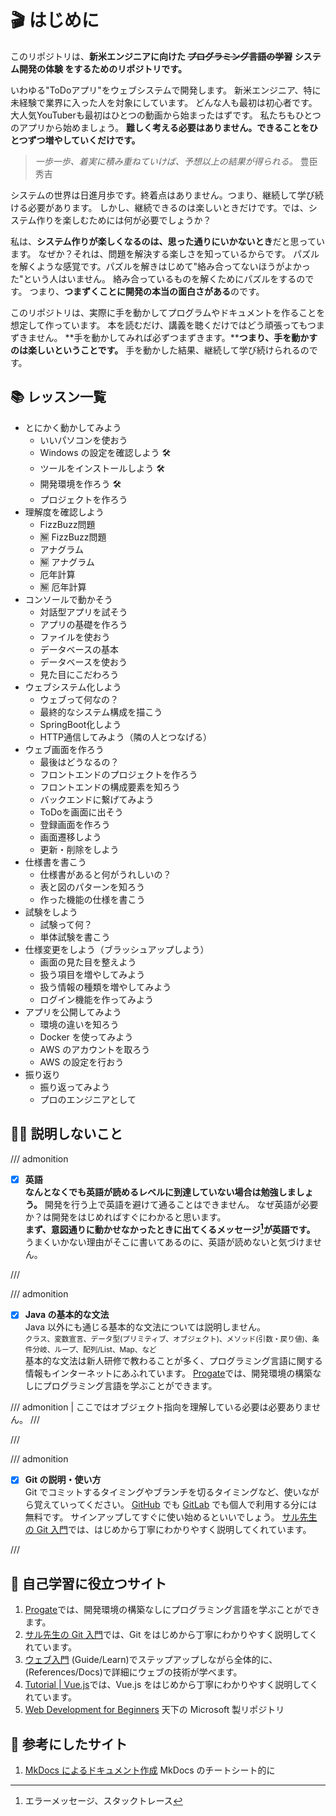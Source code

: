 <!-- TODO -->
<!-- 多分丁寧に書こうとしすぎ、端的に -->

# 🎬 はじめに

このリポジトリは、**新米エンジニアに向けた ~~プログラミング言語の学習~~ システム開発の体験 をするためのリポジトリです。**

いわゆる"ToDoアプリ"をウェブシステムで開発します。
新米エンジニア、特に未経験で業界に入った人を対象にしています。
どんな人も最初は初心者です。大人気YouTuberも最初はひとつの動画から始まったはずです。
私たちもひとつのアプリから始めましょう。
**難しく考える必要はありません。できることをひとつずつ増やしていくだけです。**  

> _一歩一歩、着実に積み重ねていけば、予想以上の結果が得られる。_
> 豊臣秀吉

システムの世界は日進月歩です。終着点はありません。つまり、継続して学び続ける必要があります。
しかし、継続できるのは楽しいときだけです。では、システム作りを楽しむためには何が必要でしょうか？

私は、**システム作りが楽しくなるのは、思った通りにいかないとき**だと思っています。
なぜか？それは、問題を解決する楽しさを知っているからです。
パズルを解くような感覚です。パズルを解きはじめて"絡み合ってないほうがよかった"という人はいません。
絡み合っているものを解くためにパズルをするのです。
つまり、**つまずくことに開発の本当の面白さがある**のです。

このリポジトリは、実際に手を動かしてプログラムやドキュメントを作ることを想定して作っています。
本を読むだけ、講義を聴くだけではどう頑張ってもつまずきません。
**手を動かしてみれば必ずつまずきます。****つまり、手を動かすのは楽しいということです。**
手を動かした結果、継続して学び続けられるのです。

## 📚 レッスン一覧

- とにかく動かしてみよう
  - いいパソコンを使おう
  - Windows の設定を確認しよう 🛠️
  - ツールをインストールしよう 🛠️
  - 開発環境を作ろう 🛠️
  - プロジェクトを作ろう
- 理解度を確認しよう
  - FizzBuzz問題
  - 🈖️ FizzBuzz問題
  - アナグラム
  - 🈖️ アナグラム
  - 厄年計算
  - 🈖️ 厄年計算
- コンソールで動かそう
  - 対話型アプリを試そう
  - アプリの基礎を作ろう
  - ファイルを使おう
  - データベースの基本
  - データベースを使おう
  - 見た目にこだわろう
- ウェブシステム化しよう
  - ウェブって何なの？
  - 最終的なシステム構成を描こう
  - SpringBoot化しよう
  - HTTP通信してみよう（隣の人とつなげる）
- ウェブ画面を作ろう
  - 最後はどうなるの？
  - フロントエンドのプロジェクトを作ろう
  - フロントエンドの構成要素を知ろう
  - バックエンドに繋げてみよう
  - ToDoを画面に出そう
  - 登録画面を作ろう
  - 画面遷移しよう
  - 更新・削除をしよう
- 仕様書を書こう
  - 仕様書があると何がうれしいの？
  - 表と図のパターンを知ろう
  - 作った機能の仕様を書こう
- 試験をしよう
  - 試験って何？
  - 単体試験を書こう
- 仕様変更をしよう（ブラッシュアップしよう）
  - 画面の見た目を整えよう
  - 扱う項目を増やしてみよう
  - 扱う情報の種類を増やしてみよう
  - ログイン機能を作ってみよう
- アプリを公開してみよう
  - 環境の違いを知ろう
  - Docker を使ってみよう
  - AWS のアカウントを取ろう
  - AWS の設定を行おう
- 振り返り
  - 振り返ってみよう
  - プロのエンジニアとして

## 🙅‍♂️ 説明しないこと

/// admonition

- [x] **英語**  
  **なんとなくでも英語が読めるレベルに到達していない場合は勉強しましょう。**
  開発を行う上で英語を避けて通ることはできません。
  なぜ英語が必要か？は開発をはじめればすぐにわかると思います。  
  **まず、意図通りに動かせなかったときに出てくるメッセージ[^1]が英語です。**
  うまくいかない理由がそこに書いてあるのに、英語が読めないと気づけません。

[^1]: エラーメッセージ、スタックトレース

///

/// admonition

- [x] **Java の基本的な文法**  
  Java 以外にも通じる基本的な文法については説明しません。  
  <small>クラス、変数宣言、データ型(プリミティブ、オブジェクト)、メソッド(引数・戻り値)、条件分岐、ループ、配列/List、Map、など</small>  
  基本的な文法は新人研修で教わることが多く、プログラミング言語に関する情報もインターネットにあふれています。
  [Progate](https://prog-8.com/)では、開発環境の構築なしにプログラミング言語を学ぶことができます。

/// admonition | ここではオブジェクト指向を理解している必要は必要ありません。
///

///

/// admonition

- [x] **Git の説明・使い方**  
  Git でコミットするタイミングやブランチを切るタイミングなど、使いながら覚えていってください。
  [GitHub](https://github.co.jp/pricing.html) でも [GitLab](https://www.gitlab.jp/pricing/) でも個人で利用する分には無料です。
  サインアップしてすぐに使い始めるといいでしょう。
  [サル先生の Git 入門](https://backlog.com/ja/git-tutorial/)では、はじめから丁寧にわかりやすく説明してくれています。

///

## 📌 自己学習に役立つサイト

1. [Progate](https://prog-8.com/)では、開発環境の構築なしにプログラミング言語を学ぶことができます。
2. [サル先生の Git 入門](https://backlog.com/ja/git-tutorial/)では、Git をはじめから丁寧にわかりやすく説明してくれています。
3. [ウェブ入門](https://developer.mozilla.org/ja/docs/Learn/Getting_started_with_the_web) (Guide/Learn)でステップアップしながら全体的に、(References/Docs)で詳細にウェブの技術が学べます。
4. [Tutorial | Vue.js](https://ja.vuejs.org/tutorial/)では、Vue.js をはじめから丁寧にわかりやすく説明してくれています。
5. [Web Development for Beginners](https://github.com/microsoft/Web-Dev-For-Beginners) 天下の Microsoft 製リポジトリ

## 🤗 参考にしたサイト

1. [MkDocs によるドキュメント作成](https://zenn.dev/mebiusbox/articles/81d977a72cee01) MkDocs のチートシート的に
